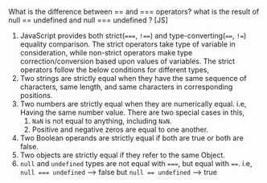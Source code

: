 What is the difference between == and === operators? what is the result of null == undefined and null === undefined ? [JS]



1. JavaScript provides both strict(`===`, `!==`) and type-converting(`==`, `!=`) equality comparison. The strict operators take type of variable in consideration, while non-strict operators make type correction/conversion based upon values of variables. The strict operators follow the below conditions for different types,
2. Two strings are strictly equal when they have the same sequence of characters, same length, and same characters in corresponding positions.
3. Two numbers are strictly equal when they are numerically equal. i.e, Having the same number value. There are two special cases in this,
    1. `NaN` is not equal to anything, including `NaN`.
    2. Positive and negative zeros are equal to one another.
4. Two Boolean operands are strictly equal if both are true or both are false.
5. Two objects are strictly equal if they refer to the same Object.
6. `null` and `undefined` types are not equal with `===`, but equal with `==`. i.e, `null === undefined` --> false but `null == undefined` --> true

